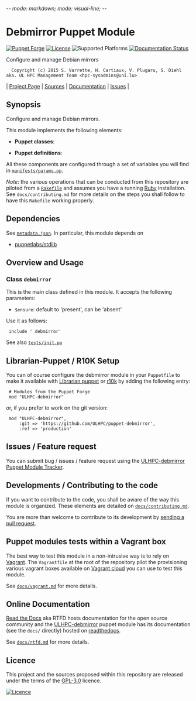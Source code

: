 -*- mode: markdown; mode: visual-line;  -*-

# Debmirror Puppet Module 

[![Puppet Forge](http://img.shields.io/puppetforge/v/ULHPC/debmirror.svg)](https://forge.puppetlabs.com/ULHPC/debmirror)
[![License](http://img.shields.io/:license-GPL3.0-blue.svg)](LICENSE)
![Supported Platforms](http://img.shields.io/badge/platform-debian-lightgrey.svg)
[![Documentation Status](https://readthedocs.org/projects/ulhpc-puppet-debmirror/badge/?version=latest)](https://readthedocs.org/projects/ulhpc-puppet-debmirror/?badge=latest)

Configure and manage Debian mirrors

      Copyright (c) 2015 S. Varrette, H. Cartiaux, V. Plugaru, S. Diehl aka. UL HPC Management Team <hpc-sysadmins@uni.lu>
      

| [Project Page](https://github.com/ULHPC/puppet-debmirror) | [Sources](https://github.com/ULHPC/puppet-debmirror) | [Documentation](https://ulhpc-puppet-debmirror.readthedocs.org/en/latest/) | [Issues](https://github.com/ULHPC/puppet-debmirror/issues) |

## Synopsis

Configure and manage Debian mirrors.

This module implements the following elements: 

* __Puppet classes__:

* __Puppet definitions__: 

All these components are configured through a set of variables you will find in
[`manifests/params.pp`](manifests/params.pp). 

_Note_: the various operations that can be conducted from this repository are piloted from a [`Rakefile`](https://github.com/ruby/rake) and assumes you have a running [Ruby](https://www.ruby-lang.org/en/) installation.
See `docs/contributing.md` for more details on the steps you shall follow to have this `Rakefile` working properly. 

## Dependencies

See [`metadata.json`](metadata.json). In particular, this module depends on 

* [puppetlabs/stdlib](https://forge.puppetlabs.com/puppetlabs/stdlib)

## Overview and Usage

### Class `debmirror`

This is the main class defined in this module.
It accepts the following parameters: 

* `$ensure`: default to 'present', can be 'absent'

Use it as follows:

     include ' debmirror'

See also [`tests/init.pp`](tests/init.pp)



## Librarian-Puppet / R10K Setup

You can of course configure the debmirror module in your `Puppetfile` to make it available with [Librarian puppet](http://librarian-puppet.com/) or
[r10k](https://github.com/adrienthebo/r10k) by adding the following entry:

     # Modules from the Puppet Forge
     mod "ULHPC-debmirror"

or, if you prefer to work on the git version: 

     mod "ULHPC-debmirror", 
         :git => 'https://github.com/ULHPC/puppet-debmirror',
         :ref => 'production' 

## Issues / Feature request

You can submit bug / issues / feature request using the [ULHPC-debmirror Puppet Module Tracker](https://github.com/ULHPC/puppet-debmirror/issues). 

## Developments / Contributing to the code 

If you want to contribute to the code, you shall be aware of the way this module is organized. 
These elements are detailed on [`docs/contributing.md`](contributing/index.md).

You are more than welcome to contribute to its development by [sending a pull request](https://help.github.com/articles/using-pull-requests). 

## Puppet modules tests within a Vagrant box

The best way to test this module in a non-intrusive way is to rely on [Vagrant](http://www.vagrantup.com/).
The `Vagrantfile` at the root of the repository pilot the provisioning various vagrant boxes available on [Vagrant cloud](https://atlas.hashicorp.com/boxes/search?utf8=%E2%9C%93&sort=&provider=virtualbox&q=svarrette) you can use to test this module.

See [`docs/vagrant.md`](vagrant.md) for more details. 

## Online Documentation

[Read the Docs](https://readthedocs.org/) aka RTFD hosts documentation for the open source community and the [ULHPC-debmirror](https://github.com/ULHPC/puppet-debmirror) puppet module has its documentation (see the `docs/` directly) hosted on [readthedocs](http://ulhpc-puppet-debmirror.rtfd.org).

See [`docs/rtfd.md`](rtfd.md) for more details.

## Licence

This project and the sources proposed within this repository are released under the terms of the [GPL-3.0](LICENCE) licence.


[![Licence](https://www.gnu.org/graphics/gplv3-88x31.png)](LICENSE)
